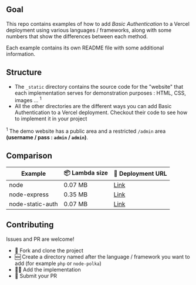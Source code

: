 ## Goal

This repo contains examples of how to add *Basic Authentication* to a Vercel deployment using various languages / frameworks, along with some numbers that show the differences between each method.

Each example contains its own README file with some additional information.

## Structure

- The `_static` directory contains the source code for the "website" that each implementation serves for demonstration purposes : HTML, CSS, images ... <sup>1</sup>
- All the other directories are the different ways you can add Basic Authentication to a Vercel deployment. Checkout their code to see how to implement it in your project

<sup>1</sup> The demo website has a public area and a restricted `/admin` area **(username / pass : `admin` / `admin`)**.

## Comparison

| Example          | 📦 Lambda size | 🔗 Deployment URL                                              |
| ---------------- | -------------  | -------------------------------------------------------------- |
| node             | 0.07 MB        | [Link](https://now-basic-auth-node.flawyte.now.sh)             |
| node-express     | 0.35 MB        | [Link](https://now-basic-auth-node-express.flawyte.now.sh)     |
| node-static-auth | 0.07 MB        | [Link](https://now-basic-auth-node-static-auth.flawyte.now.sh) |

## Contributing

Issues and PR are welcome!

- 🔀 Fork and clone the project
- 🆕 Create a directory named after the language / framework you want to add (for example `php` or `node-polka`)
- 👨‍💻 Add the implementation
- 🎉 Submit your PR
